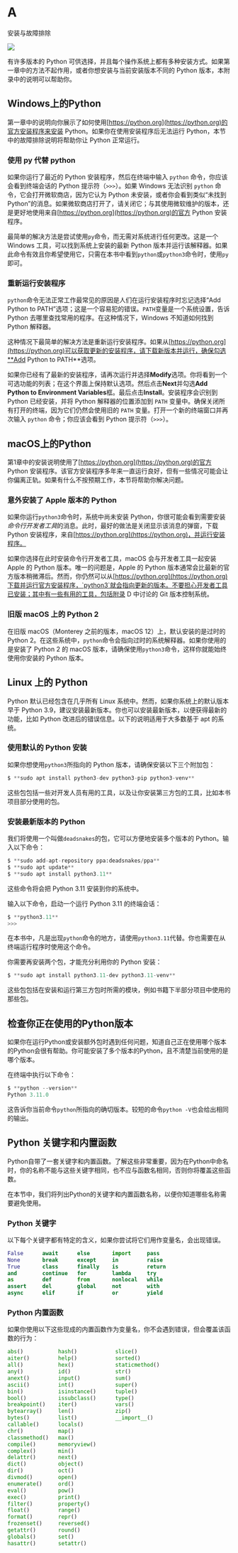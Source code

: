 # A

安装与故障排除

![](Images/chapterart.png)

有许多版本的 Python 可供选择，并且每个操作系统上都有多种安装方式。如果第一章中的方法不起作用，或者你想安装与当前安装版本不同的 Python 版本，本附录中的说明可以帮助你。

## Windows上的Python

第一章中的说明向你展示了如何使用[https://python.org](https://python.org)的官方安装程序来安装 Python。如果你在使用安装程序后无法运行 Python，本节中的故障排除说明将帮助你让 Python 正常运行。

### 使用 py 代替 python

如果你运行了最近的 Python 安装程序，然后在终端中输入 `python` 命令，你应该会看到终端会话的 Python 提示符（`>>>`）。如果 Windows 无法识别 `python` 命令，它会打开微软商店，因为它认为 Python 未安装，或者你会看到类似“未找到 Python”的消息。如果微软商店打开了，请关闭它；与其使用微软维护的版本，还是更好地使用来自[https://python.org](https://python.org)的官方 Python 安装程序。

最简单的解决方法是尝试使用`py`命令，而无需对系统进行任何更改。这是一个 Windows 工具，可以找到系统上安装的最新 Python 版本并运行该解释器。如果此命令有效且你希望使用它，只需在本书中看到`python`或`python3`命令时，使用`py`即可。

### 重新运行安装程序

`python`命令无法正常工作最常见的原因是人们在运行安装程序时忘记选择“Add Python to PATH”选项；这是一个容易犯的错误。`PATH`变量是一个系统设置，告诉 Python 去哪里查找常用的程序。在这种情况下，Windows 不知道如何找到 Python 解释器。

这种情况下最简单的解决方法是重新运行安装程序。如果从[https://python.org](https://python.org)可以获取更新的安装程序，请下载新版本并运行，确保勾选**Add Python to PATH**选项。

如果你已经有了最新的安装程序，请再次运行并选择**Modify**选项。你将看到一个可选功能的列表；在这个界面上保持默认选项。然后点击**Next**并勾选**Add Python to Environment Variables**框。最后点击**Install**。安装程序会识别到 Python 已经安装，并将 Python 解释器的位置添加到 `PATH` 变量中。确保关闭所有打开的终端，因为它们仍然会使用旧的 `PATH` 变量。打开一个新的终端窗口并再次输入 `python` 命令；你应该会看到 Python 提示符（`>>>`）。

## macOS上的Python

第1章中的安装说明使用了[https://python.org](https://python.org)的官方 Python 安装程序。该官方安装程序多年来一直运行良好，但有一些情况可能会让你偏离正轨。如果有什么不按预期工作，本节将帮助你解决问题。

### 意外安装了 Apple 版本的 Python

如果你运行`python3`命令时，系统中尚未安装 Python，你很可能会看到需要安装*命令行开发者工具*的消息。此时，最好的做法是关闭显示该消息的弹窗，下载 Python 安装程序，来自[https://python.org](https://python.org)，并运行安装程序。

如果你选择在此时安装命令行开发者工具，macOS 会与开发者工具一起安装 Apple 的 Python 版本。唯一的问题是，Apple 的 Python 版本通常会比最新的官方版本稍微滞后。然而，你仍然可以从[https://python.org](https://python.org)下载并运行官方安装程序，`python3`就会指向更新的版本。不要担心开发者工具已安装；其中有一些有用的工具，包括附录 D 中讨论的 Git 版本控制系统。

### 旧版 macOS 上的 Python 2

在旧版 macOS（Monterey 之前的版本，macOS 12）上，默认安装的是过时的 Python 2。在这些系统中，`python`命令会指向过时的系统解释器。如果你使用的是安装了 Python 2 的 macOS 版本，请确保使用`python3`命令，这样你就能始终使用你安装的 Python 版本。

## Linux 上的 Python

Python 默认已经包含在几乎所有 Linux 系统中。然而，如果你系统上的默认版本早于 Python 3.9，建议安装最新版本。你也可以安装最新版本，以便获得最新的功能，比如 Python 改进后的错误信息。以下的说明适用于大多数基于 apt 的系统。

### 使用默认的 Python 安装

如果你想使用`python3`所指向的 Python 版本，请确保安装以下三个附加包：

```py
$ **sudo apt install python3-dev python3-pip python3-venv**
```

这些包包括一些对开发人员有用的工具，以及让你安装第三方包的工具，比如本书项目部分使用的包。

### 安装最新版本的 Python

我们将使用一个叫做`deadsnakes`的包，它可以方便地安装多个版本的 Python。输入以下命令：

```py
$ **sudo add-apt-repository ppa:deadsnakes/ppa**
$ **sudo apt update**
$ **sudo apt install python3.11**
```

这些命令将会把 Python 3.11 安装到你的系统中。

输入以下命令，启动一个运行 Python 3.11 的终端会话：

```py
$ **python3.11**
>>>
```

在本书中，凡是出现`python`命令的地方，请使用`python3.11`代替。你也需要在从终端运行程序时使用这个命令。

你需要再安装两个包，才能充分利用你的 Python 安装：

```py
$ **sudo apt install python3.11-dev python3.11-venv**
```

这些包包括在安装和运行第三方包时所需的模块，例如书籍下半部分项目中使用的那些包。

## 检查你正在使用的Python版本

如果你在运行Python或安装额外包时遇到任何问题，知道自己正在使用哪个版本的Python会很有帮助。你可能安装了多个版本的Python，且不清楚当前使用的是哪个版本。

在终端中执行以下命令：

```py
$ **python --version**
Python 3.11.0
```

这告诉你当前命令`python`所指向的确切版本。较短的命令`python -V`也会给出相同的输出。

## Python 关键字和内置函数

Python自带了一套关键字和内置函数。了解这些非常重要，因为在Python中命名时，你的名称不能与这些关键字相同，也不应与函数名相同，否则你将覆盖这些函数。

在本节中，我们将列出Python的关键字和内置函数名称，以便你知道哪些名称需要避免使用。

### Python 关键字

以下每个关键字都有特定的含义，如果你尝试将它们用作变量名，会出现错误。

```py
False      await      else       import     pass
None       break      except     in         raise
True       class      finally    is         return
and        continue   for        lambda     try
as         def        from       nonlocal   while
assert     del        global     not        with
async      elif       if         or         yield
```

### Python 内置函数

如果你使用以下这些现成的内置函数作为变量名，你不会遇到错误，但会覆盖该函数的行为：

```py
abs()           hash()            slice()
aiter()         help()            sorted()
all()           hex()             staticmethod()
any()           id()              str()
anext()         input()           sum()
ascii()         int()             super()
bin()           isinstance()      tuple()
bool()          issubclass()      type()
breakpoint()    iter()            vars()
bytearray()     len()             zip()
bytes()         list()            __import__()
callable()      locals()
chr()           map()
classmethod()   max()
compile()       memoryview()
complex()       min()
delattr()       next()
dict()          object()
dir()           oct()
divmod()        open()
enumerate()     ord()
eval()          pow()
exec()          print()
filter()        property()
float()         range()
format()        repr()
frozenset()     reversed()
getattr()       round()
globals()       set()
hasattr()       setattr()
```
